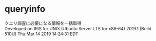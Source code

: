 # queryinfo
クエリ調査に必要になる情報を一括取得  
Developed on IRIS for UNIX (Ubuntu Server LTS for x86-64) 2019.1 (Build 510U) Thu Mar 14 2019 14:24:31 EDT
